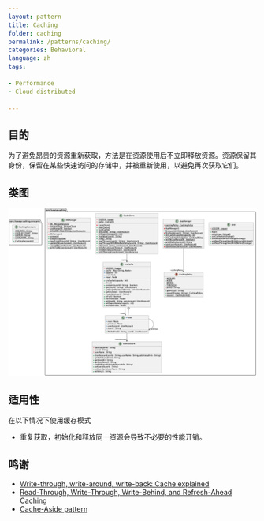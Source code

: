```yaml
---
layout: pattern
title: Caching
folder: caching
permalink: /patterns/caching/
categories: Behavioral
language: zh
tags:

- Performance
- Cloud distributed

---
```


## 目的

为了避免昂贵的资源重新获取，方法是在资源使用后不立即释放资源。资源保留其身份，保留在某些快速访问的存储中，并被重新使用，以避免再次获取它们。

## 类图

![alt text](../../../caching/etc/caching.png "Caching")

## 适用性

在以下情况下使用缓存模式

* 重复获取，初始化和释放同一资源会导致不必要的性能开销。

## 鸣谢

* [Write-through, write-around, write-back: Cache explained](http://www.computerweekly.com/feature/Write-through-write-around-write-back-Cache-explained)
* [Read-Through, Write-Through, Write-Behind, and Refresh-Ahead Caching](https://docs.oracle.com/cd/E15357_01/coh.360/e15723/cache_rtwtwbra.htm#COHDG5177)
* [Cache-Aside pattern](https://docs.microsoft.com/en-us/azure/architecture/patterns/cache-aside)
